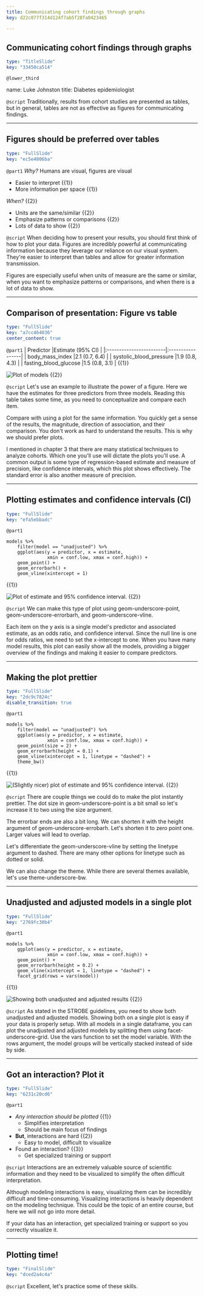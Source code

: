```yaml
---
title: Communicating cohort findings through graphs
key: d22c077f314d124f7ab5f28fa0423465

---
```

## Communicating cohort findings through graphs

```yaml
type: "TitleSlide"
key: "33450ca514"
```

`@lower_third`

name: Luke Johnston
title: Diabetes epidemiologist


`@script`
Traditionally, results from cohort studies are presented as tables, but in general, tables are not as effective as figures for communicating findings.


---
## Figures should be preferred over tables

```yaml
type: "FullSlide"
key: "ec5e4806ba"
```

`@part1`
*Why?* Humans are visual, figures are visual

- Easier to interpret {{1}}
- More information per space {{1}}

*When?* {{2}}

- Units are the same/similar {{2}}
- Emphasize patterns or comparisons {{2}}
- Lots of data to show {{2}}


`@script`
When deciding how to present your results, you should first think of how to plot your data. Figures are incredibly powerful at communicating information because they leverage our reliance on our visual system. They're easier to interpret than tables and allow for greater information transmission. 

Figures are especially useful when units of measure are the same or similar, when you want to emphasize patterns or comparisons, and when there is a lot of data to show.


---
## Comparison of presentation: Figure vs table

```yaml
type: "FullSlide"
key: "a7cc464036"
center_content: true
```

`@part1`
| Predictor               |Estimate (95% CI) |
|:------------------------|:-----------------|
| body_mass_index         |2.1 (0.7, 6.4)    |
| systolic_blood_pressure |1.9 (0.8, 4.3)    |
| fasting_blood_glucose   |1.5 (0.8, 3.1)    | {{1}}

![Plot of models](https://assets.datacamp.com/production/repositories/2079/datasets/140d160b5870b6468e31abb9a971d337c4c79ceb/ch4-v2-models.png) {{2}}


`@script`
Let's use an example to illustrate the power of a figure. Here we have the estimates for three predictors from three models. Reading this table takes some time, as you need to conceptualize and compare each item.

Compare with using a plot for the same information. You quickly get a sense of the results, the magnitude, direction of association, and their comparison. You don't work as hard to understand the results. This is why we should prefer plots.

I mentioned in chapter 3 that there are many statistical techniques to analyze cohorts. Which one you'll use will dictate the plots you'll use. A common output is some type of regression-based estimate and measure of precision, like confidence intervals, which this plot shows effectively. The standard error is also another measure of precision.


---
## Plotting estimates and confidence intervals (CI)

```yaml
type: "FullSlide"
key: "efa5ebbadc"
```

`@part1`
```{r}
models %>%
    filter(model == "unadjusted") %>%
    ggplot(aes(y = predictor, x = estimate, 
               xmin = conf.low, xmax = conf.high)) +
    geom_point() +
    geom_errorbarh() +
    geom_vline(xintercept = 1)
```
{{1}}

![Plot of estimate and 95% confidence interval.](https://assets.datacamp.com/production/repositories/2079/datasets/25486b26544f91dfece966db92fae24f0a3e0f3c/ch4-v2-estimate-ci-basic.png) {{2}}


`@script`
We can make this type of plot using geom-underscore-point, geom-underscore-errorbarh, and geom-underscore-vline. 

Each item on the y axis is a single model's predictor and associated estimate, as an odds ratio, and confidence interval. Since the null line is one for odds ratios, we need to set the x-intercept to one. When you have many model results, this plot can easily show all the models, providing a bigger overview of the findings and making it easier to compare predictors.


---
## Making the plot prettier

```yaml
type: "FullSlide"
key: "2dc9c7824c"
disable_transition: true
```

`@part1`
```{r}
models %>%
    filter(model == "unadjusted") %>%
    ggplot(aes(y = predictor, x = estimate, 
    		   xmin = conf.low, xmax = conf.high)) +
    geom_point(size = 2) +
    geom_errorbarh(height = 0.1) +
    geom_vline(xintercept = 1, linetype = "dashed") +
    theme_bw()
```
{{1}}

![(Slightly nicer) plot of estimate and 95% confidence interval.](https://assets.datacamp.com/production/repositories/2079/datasets/7bae2f71e5e1e6b0349ced75f3b5422af184c289/ch4-v2-estimate-ci-nicer.png) {{2}}


`@script`
There are couple things we could do to make the plot instantly prettier. The dot size in geom-underscore-point is a bit small so let's increase it to two using the size argument.

The errorbar ends are also a bit long. We can shorten it with the height argument of geom-underscore-errobarh. Let's shorten it to zero point one. Larger values will lead to overlap.

Let's differentiate the geom-underscore-vline by setting the linetype argument to dashed. There are many other options for linetype such as dotted or solid.

We can also change the theme. While there are several themes available, let's use theme-underscore-bw.


---
## Unadjusted and adjusted models in a single plot

```yaml
type: "FullSlide"
key: "2769fc30b4"
```

`@part1`
```{r}
models %>%
    ggplot(aes(y = predictor, x = estimate, 
               xmin = conf.low, xmax = conf.high)) +
    geom_point() +
    geom_errorbarh(height = 0.2) +
    geom_vline(xintercept = 1, linetype = "dashed") +
    facet_grid(rows = vars(model))
```
{{1}}

![Showing both unadjusted and adjusted results](https://assets.datacamp.com/production/repositories/2079/datasets/07618ebbfd68c3d3a9c8e64fbe139b40d34e2ef4/ch4-v2-unadjusted-adjusted.png) {{2}}


`@script`
As stated in the STROBE guidelines, you need to show both unadjusted and adjusted models. Showing both on a single plot is easy if your data is properly setup. With all models in a single dataframe, you can plot the unadjusted and adjusted models by splitting them using facet-underscore-grid. Use the vars function to set the model variable. With the rows argument, the model groups will be vertically stacked instead of side by side.


---
## Got an interaction? Plot it

```yaml
type: "FullSlide"
key: "6231c20cd6"
```

`@part1`
- *Any interaction should be plotted* {{1}}
    - Simplifies interpretation
    - Should be main focus of findings
- **But**, interactions are hard {{2}}
    - Easy to model, difficult to visualize
- Found an interaction? {{3}}
    - Get specialized training or support


`@script`
Interactions are an extremely valuable source of scientific information and they need to be visualized to simplify the often difficult interpretation. 

Although modeling interactions is easy, visualizing them can be incredibly difficult and time-consuming. Visualizing interactions is heavily dependent on the modeling technique. This could be the topic of an entire course, but here we will not go into more detail. 

If your data has an interaction, get specialized training or support so you correctly visualize it.


---
## Plotting time!

```yaml
type: "FinalSlide"
key: "dced2a4c4a"
```

`@script`
Excellent, let's practice some of these skills.

